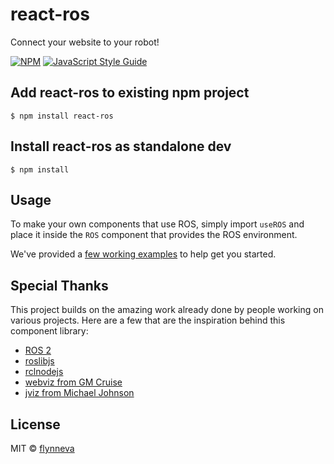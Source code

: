 # react-ros
Connect your website to your robot!

[![NPM](https://img.shields.io/npm/v/react-ros.svg)](https://www.npmjs.com/package/react-ros) [![JavaScript Style Guide](https://img.shields.io/badge/code_style-standard-brightgreen.svg)](https://standardjs.com)

## Add react-ros to existing npm project

```
$ npm install react-ros
```

## Install react-ros as standalone dev

```
$ npm install 
```

## Usage

To make your own components that use ROS, simply import `useROS` and place it inside the `ROS` component that provides the ROS environment. 

We've provided a [few working examples](https://flynneva.github.io/react-ros/examples/simple_echo/) to help get you started.

## Special Thanks
This project builds on the amazing work already done by people working on various projects. Here are a few that are the inspiration behind this component library:
- [ROS 2](https://github.com/ros)
- [roslibjs](https://github.com/RobotWebTools/roslibjs)
- [rclnodejs](https://github.com/RobotWebTools/rclnodejs)
- [webviz from GM Cruise](https://github.com/)
- [jviz from Michael Johnson](https://github.com/MJohnson459/jviz)

## License

MIT © [flynneva](https://github.com/flynneva)
